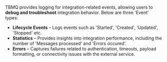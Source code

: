 TBMQ provides logging for integration-related events, allowing users to **debug and troubleshoot** integration behavior.
Below are three 'Event' types:

- **Lifecycle Events** – Logs events such as 'Started', 'Created', 'Updated', 'Stopped' etc.
- **Statistics** – Provides insights into integration performance, including the number of 'Messages processed' and 'Errors occured'.
- **Errors** – Captures failures related to authentication, timeouts, payload formatting, or connectivity issues with the external service.






























